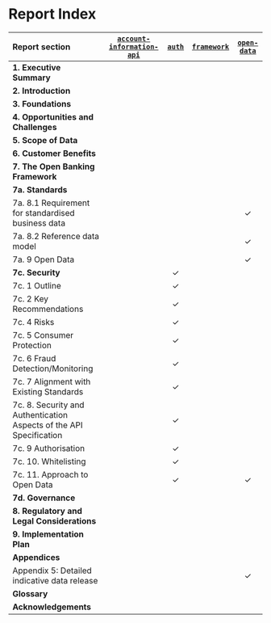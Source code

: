 # Report Index

|Report section|[`account-information-api`](http://www.github.com/OpenBankingStandard/account-information-api)|[`auth`](http://www.github.com/OpenBankingStandard/auth)|[`framework`](http://www.github.com/OpenBankingStandard/framework)|[`open-data`](http://www.github.com/OpenBankingStandard/open-data)|
|:---|:---:|:---:|:---:|:---:|
|**1. Executive Summary**|||||
|**2. Introduction**|||||
|**3. Foundations**|||||
|**4. Opportunities and Challenges**|||||
|**5. Scope of Data**|||||
|**6. Customer Benefits**|||||
|**7. The Open Banking Framework**|||||
|**7a. Standards**|||||
|7a. 8.1 Requirement for standardised business data||||&check;|
|7a. 8.2 Reference data model||||&check;|
|7a. 9 Open Data||||&check;|
|**7c. Security**||&check;|||
|7c. 1 Outline||&check;|||
|7c. 2 Key Recommendations||&check;|||
|7c. 4 Risks||&check;|||
|7c. 5 Consumer Protection||&check;|||
|7c. 6 Fraud Detection/Monitoring||&check;|||
|7c. 7 Alignment with Existing Standards||&check;|||
|7c. 8. Security and Authentication Aspects of the API Specification||&check;|||
|7c. 9 Authorisation||&check;|||
|7c. 10. Whitelisting||&check;|||
|7c. 11. Approach to Open Data||&check;||&check;|
|**7d. Governance**|||||
|**8. Regulatory and Legal Considerations**|||||
|**9. Implementation Plan**|||||
|**Appendices**|||||
|Appendix 5: Detailed indicative data release||||&check;|
|**Glossary**|||||
|**Acknowledgements**|||||
